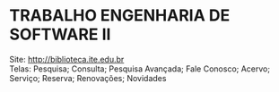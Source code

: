 # TRABALHO ENGENHARIA DE SOFTWARE II
  Site: http://biblioteca.ite.edu.br
  <br/>
  Telas: Pesquisa; Consulta; Pesquisa Avançada; Fale Conosco; Acervo; Serviço; Reserva; Renovações; Novidades
